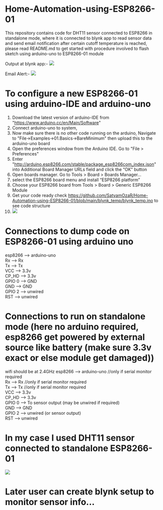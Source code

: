 # Home-Automation-using-ESP8266-01
This repository contains code for DHT11 sensor connected to ESP8266 in standalone mode, where it is connected to blynk app to read sensor data and send email notification after certain cutoff temperature is reached, please read README.md to get started with procedure involved to flash sketch using arduino-uno to ESP8266-01 module

Output at blynk app:-
![ ](https://raw.githubusercontent.com/SatyamOzaR/Home-Automation-using-ESP8266-01/main/blynk_temp/blynk_app.jpeg)

Email Alert:-
![ ](https://raw.githubusercontent.com/SatyamOzaR/Home-Automation-using-ESP8266-01/main/blynk_temp/mail_alert.jpeg)


# To configure a new ESP8266-01 using arduino-IDE and arduino-uno

1. Download the latest version of arduino-IDE from "https://www.arduino.cc/en/Main/Software"
2. Connect arduino-uno to system,
3. Now make sure there is no other code running on the arduino,
   Navigate to "File->Examples->01.Basics->BareMinimum" then upload this to the arduino-uno board
4. Open the preferences window from the Arduino IDE. Go to "File > Preferences"
5. Enter "http://arduino.esp8266.com/stable/package_esp8266com_index.json" into Additional Board Manager URLs field and click the “OK” button
6. Open boards manager. Go to Tools > Board > Boards Manager…
7. select the ESP8266 board menu and install “ESP8266 platform”
8. Choose your ESP8266 board from Tools > Board > Generic ESP8266 Module
9. Get your code ready check https://github.com/SatyamOzaR/Home-Automation-using-ESP8266-01/blob/main/blynk_temp/blynk_temp.ino to see code structure
10. ![ ](https://raw.githubusercontent.com/SatyamOzaR/Home-Automation-using-ESP8266-01/main/blynk_temp/cheatsheet.jpeg)

# Connections to dump code on ESP8266-01 using arduino uno
esp8266 --> arduino-uno                                                                                                                                             
Rx      --> Rx                                                                                                                                                                               
Tx      --> Tx                                                                                                                                                                                                                                                                                                                                                
VCC     --> 3.3v                                                                                                                                                                 
CP_HD   --> 3.3v                                                                                                                                                           
GPIO 0  --> GND                                                                                                                                                            
GND     --> GND                                                                                                                                                               
GPIO 2  --> unwired                                                                                                                                                           
RST     --> unwired                                                                                                                                                                    

# Connections to run on standalone mode (here no arduino required, esp8266 get powered by external source like battery (make sure 3.3v exact or else module get damaged))
wifi should be at 2.4GHz
esp8266 --> arduino-uno //only if serial monitor required                                                                                                                                                            
Rx      --> Rx          //only if serial monitor required                                                                                                                                                                                                                                                                                                                    
Tx      --> Tx          //only if serial monitor required                                                                                                                                                          
VCC     --> 3.3v                                                                                                                                                                                
CP_HD   --> 3.3v                                                                                                                                                                       
GPIO 0  --> To sensor output (may be unwired if required)                                                                                                                              
GND     --> GND                                                                                                                                                                        
GPIO 2  --> unwired (or sensor output)                                                                                                                                           
RST     --> unwired                                                                                                                                                           

# In my case I used DHT11 sensor connected to standalone ESP8266-01
![ ](https://raw.githubusercontent.com/SatyamOzaR/Home-Automation-using-ESP8266-01/main/blynk_temp/dht11_specs.jpeg)

# Later user can create blynk setup to monitor sensor info...


